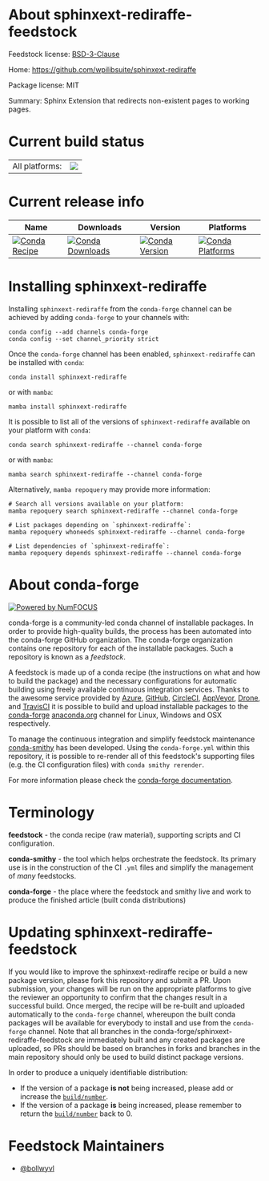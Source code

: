 About sphinxext-rediraffe-feedstock
===================================

Feedstock license: [BSD-3-Clause](https://github.com/conda-forge/sphinxext-rediraffe-feedstock/blob/main/LICENSE.txt)

Home: https://github.com/wpilibsuite/sphinxext-rediraffe

Package license: MIT

Summary: Sphinx Extension that redirects non-existent pages to working pages.

Current build status
====================


<table><tr><td>All platforms:</td>
    <td>
      <a href="https://dev.azure.com/conda-forge/feedstock-builds/_build/latest?definitionId=11879&branchName=main">
        <img src="https://dev.azure.com/conda-forge/feedstock-builds/_apis/build/status/sphinxext-rediraffe-feedstock?branchName=main">
      </a>
    </td>
  </tr>
</table>

Current release info
====================

| Name | Downloads | Version | Platforms |
| --- | --- | --- | --- |
| [![Conda Recipe](https://img.shields.io/badge/recipe-sphinxext--rediraffe-green.svg)](https://anaconda.org/conda-forge/sphinxext-rediraffe) | [![Conda Downloads](https://img.shields.io/conda/dn/conda-forge/sphinxext-rediraffe.svg)](https://anaconda.org/conda-forge/sphinxext-rediraffe) | [![Conda Version](https://img.shields.io/conda/vn/conda-forge/sphinxext-rediraffe.svg)](https://anaconda.org/conda-forge/sphinxext-rediraffe) | [![Conda Platforms](https://img.shields.io/conda/pn/conda-forge/sphinxext-rediraffe.svg)](https://anaconda.org/conda-forge/sphinxext-rediraffe) |

Installing sphinxext-rediraffe
==============================

Installing `sphinxext-rediraffe` from the `conda-forge` channel can be achieved by adding `conda-forge` to your channels with:

```
conda config --add channels conda-forge
conda config --set channel_priority strict
```

Once the `conda-forge` channel has been enabled, `sphinxext-rediraffe` can be installed with `conda`:

```
conda install sphinxext-rediraffe
```

or with `mamba`:

```
mamba install sphinxext-rediraffe
```

It is possible to list all of the versions of `sphinxext-rediraffe` available on your platform with `conda`:

```
conda search sphinxext-rediraffe --channel conda-forge
```

or with `mamba`:

```
mamba search sphinxext-rediraffe --channel conda-forge
```

Alternatively, `mamba repoquery` may provide more information:

```
# Search all versions available on your platform:
mamba repoquery search sphinxext-rediraffe --channel conda-forge

# List packages depending on `sphinxext-rediraffe`:
mamba repoquery whoneeds sphinxext-rediraffe --channel conda-forge

# List dependencies of `sphinxext-rediraffe`:
mamba repoquery depends sphinxext-rediraffe --channel conda-forge
```


About conda-forge
=================

[![Powered by
NumFOCUS](https://img.shields.io/badge/powered%20by-NumFOCUS-orange.svg?style=flat&colorA=E1523D&colorB=007D8A)](https://numfocus.org)

conda-forge is a community-led conda channel of installable packages.
In order to provide high-quality builds, the process has been automated into the
conda-forge GitHub organization. The conda-forge organization contains one repository
for each of the installable packages. Such a repository is known as a *feedstock*.

A feedstock is made up of a conda recipe (the instructions on what and how to build
the package) and the necessary configurations for automatic building using freely
available continuous integration services. Thanks to the awesome service provided by
[Azure](https://azure.microsoft.com/en-us/services/devops/), [GitHub](https://github.com/),
[CircleCI](https://circleci.com/), [AppVeyor](https://www.appveyor.com/),
[Drone](https://cloud.drone.io/welcome), and [TravisCI](https://travis-ci.com/)
it is possible to build and upload installable packages to the
[conda-forge](https://anaconda.org/conda-forge) [anaconda.org](https://anaconda.org/)
channel for Linux, Windows and OSX respectively.

To manage the continuous integration and simplify feedstock maintenance
[conda-smithy](https://github.com/conda-forge/conda-smithy) has been developed.
Using the ``conda-forge.yml`` within this repository, it is possible to re-render all of
this feedstock's supporting files (e.g. the CI configuration files) with ``conda smithy rerender``.

For more information please check the [conda-forge documentation](https://conda-forge.org/docs/).

Terminology
===========

**feedstock** - the conda recipe (raw material), supporting scripts and CI configuration.

**conda-smithy** - the tool which helps orchestrate the feedstock.
                   Its primary use is in the construction of the CI ``.yml`` files
                   and simplify the management of *many* feedstocks.

**conda-forge** - the place where the feedstock and smithy live and work to
                  produce the finished article (built conda distributions)


Updating sphinxext-rediraffe-feedstock
======================================

If you would like to improve the sphinxext-rediraffe recipe or build a new
package version, please fork this repository and submit a PR. Upon submission,
your changes will be run on the appropriate platforms to give the reviewer an
opportunity to confirm that the changes result in a successful build. Once
merged, the recipe will be re-built and uploaded automatically to the
`conda-forge` channel, whereupon the built conda packages will be available for
everybody to install and use from the `conda-forge` channel.
Note that all branches in the conda-forge/sphinxext-rediraffe-feedstock are
immediately built and any created packages are uploaded, so PRs should be based
on branches in forks and branches in the main repository should only be used to
build distinct package versions.

In order to produce a uniquely identifiable distribution:
 * If the version of a package **is not** being increased, please add or increase
   the [``build/number``](https://docs.conda.io/projects/conda-build/en/latest/resources/define-metadata.html#build-number-and-string).
 * If the version of a package **is** being increased, please remember to return
   the [``build/number``](https://docs.conda.io/projects/conda-build/en/latest/resources/define-metadata.html#build-number-and-string)
   back to 0.

Feedstock Maintainers
=====================

* [@bollwyvl](https://github.com/bollwyvl/)

